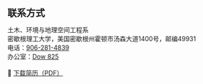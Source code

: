 <h2 style="margin: 60px 0px 10px;">联系方式</h2>

土木、环境与地理空间工程系
<br />
密歇根理工大学，美国密歇根州霍顿市汤森大道1400号，邮编49931
<br />
电话：<a href="tel:+19062814039">906-281-4839</a>
<br />
办公室：<a href="https://maps.app.goo.gl/7KbwH4D3DG1qcnh66">Dow 825</a>
<br /><br />   <!-- two empty lines -->
📄 <a href="/CV_mengwu.pdf" target="_blank">下载简历（PDF）</a>